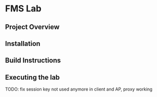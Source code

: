 # FMS Lab

## Project Overview

## Installation

## Build Instructions

## Executing the lab
TODO: fix session key not used anymore in client and AP, proxy working
